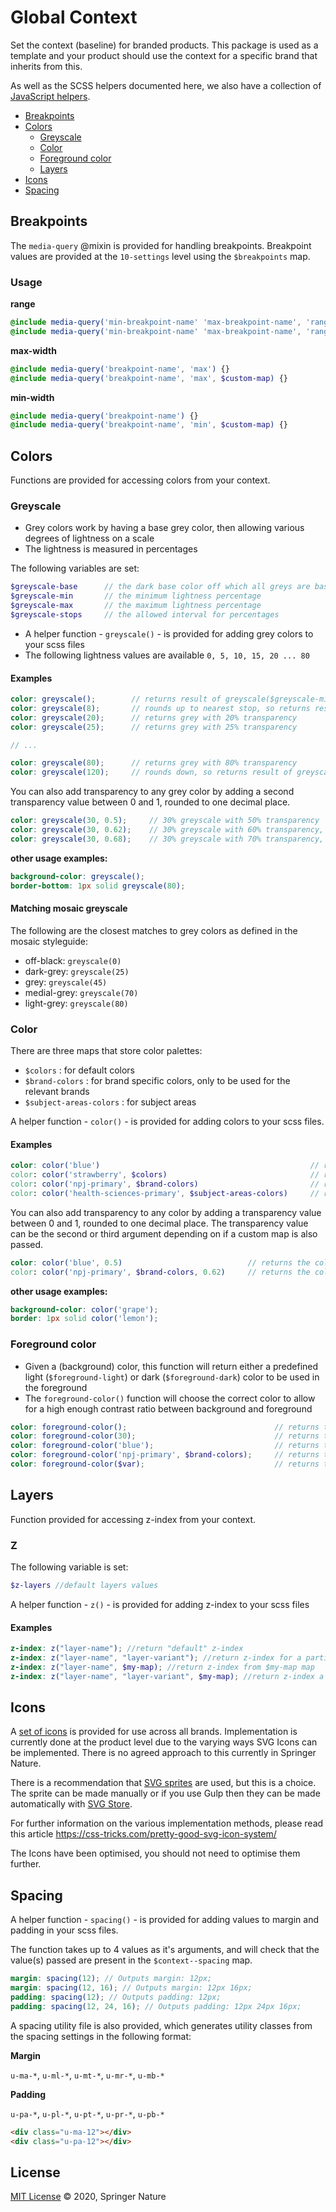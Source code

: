 # Global Context

Set the context (baseline) for branded products. This package is used as a template and your product should use the context for a specific brand that inherits from this.

As well as the SCSS helpers documented here, we also have a collection of [JavaScript helpers](/js/).

- [Breakpoints](#breakpoints)
- [Colors](#colors)
	- [Greyscale](#greyscale)
	- [Color](#color)
	- [Foreground color](#foreground-color)
	- [Layers](#layers)
- [Icons](#icons)
- [Spacing](#spacing)

## Breakpoints

The `media-query` @mixin is provided for handling breakpoints. Breakpoint values are provided at the `10-settings` level using the `$breakpoints` map.

### Usage

**range**

```scss
@include media-query('min-breakpoint-name' 'max-breakpoint-name', 'range') {}
@include media-query('min-breakpoint-name' 'max-breakpoint-name', 'range', $custom-map) {}
```

**max-width**

```scss
@include media-query('breakpoint-name', 'max') {}
@include media-query('breakpoint-name', 'max', $custom-map) {}
```

**min-width**

```scss
@include media-query('breakpoint-name') {}
@include media-query('breakpoint-name', 'min', $custom-map) {}
```

## Colors

Functions are provided for accessing colors from your context.

### Greyscale

- Grey colors work by having a base grey color, then allowing various degrees of lightness on a scale
- The lightness is measured in percentages

The following variables are set:

```scss
$greyscale-base      // the dark base color off which all greys are based
$greyscale-min       // the minimum lightness percentage
$greyscale-max       // the maximum lightness percentage
$greyscale-stops     // the allowed interval for percentages
```

- A helper function - `greyscale()` - is provided for adding grey colors to your scss files
- The following lightness values are available `0, 5, 10, 15, 20 ... 80`

#### Examples

```scss
color: greyscale();        // returns result of greyscale($greyscale-min) - greyscale(0)
color: greyscale(8);       // rounds up to nearest stop, so returns result of greyscale(10)
color: greyscale(20);      // returns grey with 20% transparency
color: greyscale(25);      // returns grey with 25% transparency

// ...

color: greyscale(80);      // returns grey with 80% transparency
color: greyscale(120);     // rounds down, so returns result of greyscale(80)
```

You can also add transparency to any grey color by adding a second transparency value between 0 and 1, rounded to one decimal place.

```scss
color: greyscale(30, 0.5);     // 30% greyscale with 50% transparency
color: greyscale(30, 0.62);    // 30% greyscale with 60% transparency, rounded down
color: greyscale(30, 0.68);    // 30% greyscale with 70% transparency, rounded up
```

**other usage examples:**

```scss
background-color: greyscale();
border-bottom: 1px solid greyscale(80);
```

#### Matching mosaic greyscale

The following are the closest matches to grey colors as defined in the mosaic styleguide:
* off-black: `greyscale(0)`
* dark-grey: `greyscale(25)`
* grey: `greyscale(45)`
* medial-grey: `greyscale(70)`
* light-grey: `greyscale(80)`

### Color

There are three maps that store color palettes:

* `$colors` : for default colors
* `$brand-colors` : for brand specific colors, only to be used for the relevant brands
* `$subject-areas-colors` : for subject areas

A helper function - `color()` - is provided for adding colors to your scss files.

#### Examples

```scss
color: color('blue')                                               // returns color from $colors map
color: color('strawberry', $colors)                                // returns color from $colors map
color: color('npj-primary', $brand-colors)                         // returns color from $brand-colors map
color: color('health-sciences-primary', $subject-areas-colors)     // returns color from $subject-areas-colors map
```

You can also add transparency to any color by adding a transparency value between 0 and 1, rounded to one decimal place. The transparency value can be the second or third argument depending on if a custom map is also passed.

```scss
color: color('blue', 0.5)                            // returns the color from $colors with 50% transparency
color: color('npj-primary', $brand-colors, 0.62)     // returns the color from $brand-colors with 60% transparency
```

**other usage examples:**

```scss
background-color: color('grape');
border: 1px solid color('lemon');
```

### Foreground color

- Given a (background) color, this function will return either a predefined light (`$foreground-light`) or dark (`$foreground-dark`) color to be used in the foreground
- The `foreground-color()` function will choose the correct color to allow for a high enough contrast ratio between background and foreground

```scss
color: foreground-color();                                 // returns the foreground color for $greyscale-base
color: foreground-color(30);                               // returns the foreground color for 30% $greyscale-base
color: foreground-color('blue');                           // returns the foreground color for the color from $colors
color: foreground-color('npj-primary', $brand-colors);     // returns the foreground color for the color from $brand-colors
color: foreground-color($var);                             // returns the foreground color for color stored as variable
```

## Layers

Function provided for accessing z-index from your context.

### Z

The following variable is set:

```scss
$z-layers //default layers values
```

A helper function - `z()` - is provided for adding z-index to your scss files

#### Examples

```scss
z-index: z("layer-name"); //return "default" z-index
z-index: z("layer-name", "layer-variant"); //return z-index for a particular name and variant
z-index: z("layer-name", $my-map); //return z-index from $my-map map
z-index: z("layer-name", "layer-variant", $my-map); //return z-index a name and variant from $my-map map
```

## Icons
A [set of icons](img/icons) is provided for use across all brands. Implementation is currently done at the product level due to the varying ways SVG Icons can be implemented. There is no agreed approach to this currently in Springer Nature. 

There is a recommendation that [SVG sprites](https://css-tricks.com/svg-sprites-use-better-icon-fonts/) are used, but this is a choice. The sprite can be made manually or if you use Gulp then they can be made automatically with [SVG Store](https://www.npmjs.com/package/gulp-svgstore).

For further information on the various implementation methods, please read this article https://css-tricks.com/pretty-good-svg-icon-system/


The Icons have been optimised, you should not need to optimise them further.

## Spacing

A helper function - `spacing()` - is provided for adding values to margin and padding in your scss files.

The function takes up to 4 values as it's arguments, and will check that the value(s) passed are present in the `$context--spacing` map.

```scss
margin: spacing(12); // Outputs margin: 12px;
margin: spacing(12, 16); // Outputs margin: 12px 16px;
padding: spacing(12); // Outputs padding: 12px;
padding: spacing(12, 24, 16); // Outputs padding: 12px 24px 16px;
```

A spacing utility file is also provided, which generates utility classes from the spacing settings in the following format:

**Margin**

`u-ma-*`, `u-ml-*`, `u-mt-*`, `u-mr-*`, `u-mb-*`

**Padding**

`u-pa-*`, `u-pl-*`, `u-pt-*`, `u-pr-*`, `u-pb-*`

```html
<div class="u-ma-12"></div>
<div class="u-pa-12"></div>
```

## License

[MIT License][info-license] &copy; 2020, Springer Nature

[info-license]: https://github.com/springernature/frontend-nature-toolkit/blob/master/LICENCE
